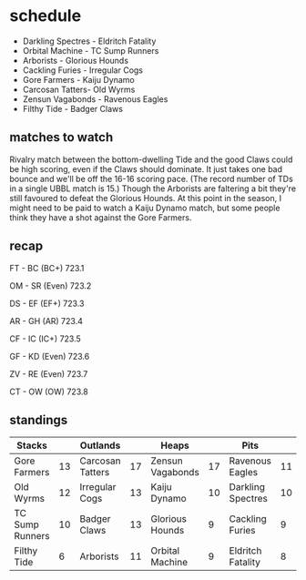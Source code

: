 # schedule

* Darkling Spectres - Eldritch Fatality
* Orbital Machine - TC Sump Runners
* Arborists - Glorious Hounds
* Cackling Furies - Irregular Cogs  
* Gore Farmers - Kaiju Dynamo
* Carcosan Tatters- Old Wyrms
* Zensun Vagabonds - Ravenous Eagles
* Filthy Tide - Badger Claws

## matches to watch

Rivalry match between the bottom-dwelling Tide and the good Claws could be high scoring, even if the Claws should dominate. It just takes one bad bounce and we'll be off the 16-16 scoring pace. (The record number of TDs in a single UBBL match is 15.) Though the Arborists are faltering a bit they're still favoured to defeat the Glorious Hounds. At this point in the season, I might need to be paid to watch a Kaiju Dynamo match, but some people think they have a shot against the Gore Farmers.

## recap

FT - BC (BC+) 723.1

OM - SR (Even) 723.2

DS - EF (EF+) 723.3

AR - GH (AR) 723.4

CF - IC (IC+) 723.5

GF - KD (Even) 723.6

ZV - RE (Even) 723.7

CT - OW (OW) 723.8

## standings

| Stacks |  | Outlands |  | Heaps |  | Pits |  |
|-------|-----|--|--|------|------|--|--|
| Gore Farmers | 13 | Carcosan Tatters | 17 | Zensun Vagabonds | 17 | Ravenous Eagles | 11 |
| Old Wyrms | 12 | Irregular Cogs | 13 | Kaiju Dynamo | 10 | Darkling Spectres | 10 |
| TC Sump Runners | 10 | Badger Claws | 13 | Glorious Hounds | 9 | Cackling Furies | 9 |
| Filthy Tide | 6 |  Arborists | 11 | Orbital Machine | 9 | Eldritch Fatality | 8 |

